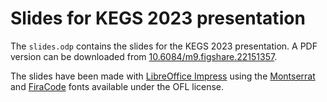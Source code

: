# Slides for KEGS 2023 presentation

The `slides.odp` contains the slides for the KEGS 2023 presentation. A PDF
version can be downloaded from
[10.6084/m9.figshare.22151357](https://doi.org/10.6084/m9.figshare.22151357).

The slides have been made with [LibreOffice
Impress](https://www.libreoffice.org/discover/impress/) using the
[Montserrat](https://fonts.google.com/specimen/Montserrat)
and [FiraCode](https://github.com/tonsky/FiraCode) fonts available under the
OFL license.
